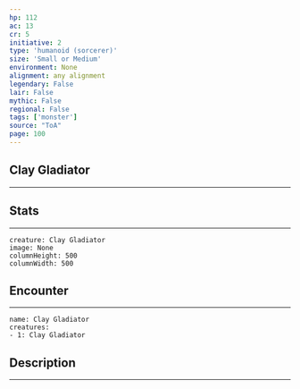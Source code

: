 ```yaml
---
hp: 112
ac: 13
cr: 5
initiative: 2
type: 'humanoid (sorcerer)'    
size: 'Small or Medium'
environment: None
alignment: any alignment
legendary: False
lair: False
mythic: False
regional: False
tags: ['monster']
source: "ToA"
page: 100
---
```


## Clay Gladiator
---



## Stats
---

```statblock
creature: Clay Gladiator
image: None
columnHeight: 500
columnWidth: 500
```

## Encounter
---

```encounter-table
name: Clay Gladiator
creatures:
- 1: Clay Gladiator
```

## Description
---




